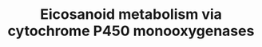---
annotations:
- type: Pathway Ontology
  value: eicosanoid signaling pathway via peroxisome proliferator-activated receptor
    gamma
- type: Pathway Ontology
  value: eicosanoid metabolic pathway
- type: Pathway Ontology
  value: cytochrome P450 monooxygenase mediated pathway of arachidonic acid metabolism
authors:
- Eoinfahy
- Ryanmiller
- DeSl
- Egonw
- Eweitz
description: This pathway is inspired by the LIPID MAPS>Eicosanoids Pathway expended
  pathway display [https://lipidmaps.org/resources/pathways/vanted.php] and extended
  with the bottom left side of Figure 1 from Dennis and Norris (2015 [https://www.ncbi.nlm.nih.gov/pubmed/26139350]).
  Eicosanoids are a large group of compounds metabolised from arachidonic acid (AA),
  either via cyclooxygenases (COX)[https://www.wikipathways.org/index.php/Pathway:WP4347],
  lipooxygenases(LOX)[https://www.wikipathways.org/index.php/Pathway:WP4348], or cytochrome
  P450 monooxygenases (CYP)[https://www.wikipathways.org/index.php/Pathway:WP4349].
  This pathway visualises the third route, via CYP.  Orange boxes represent peroxisome-proliferator
  activating receptors (PPARs) potentially activated by the eicosanoids.
last-edited: 2021-11-21
organisms:
- Mus musculus
redirect_from:
- /index.php/Pathway:WP4349
- /instance/WP4349
schema-jsonld:
- '@context': https://schema.org/
  '@id': https://wikipathways.github.io/pathways/WP4349.html
  '@type': Dataset
  creator:
    '@type': Organization
    name: WikiPathways
  description: This pathway is inspired by the LIPID MAPS>Eicosanoids Pathway expended
    pathway display [https://lipidmaps.org/resources/pathways/vanted.php] and extended
    with the bottom left side of Figure 1 from Dennis and Norris (2015 [https://www.ncbi.nlm.nih.gov/pubmed/26139350]).
    Eicosanoids are a large group of compounds metabolised from arachidonic acid (AA),
    either via cyclooxygenases (COX)[https://www.wikipathways.org/index.php/Pathway:WP4347],
    lipooxygenases(LOX)[https://www.wikipathways.org/index.php/Pathway:WP4348], or
    cytochrome P450 monooxygenases (CYP)[https://www.wikipathways.org/index.php/Pathway:WP4349].
    This pathway visualises the third route, via CYP.  Orange boxes represent peroxisome-proliferator
    activating receptors (PPARs) potentially activated by the eicosanoids.
  keywords:
  - Cyp4f14
  - 11,12-EpETrE
  - 5,6-EpETrE
  - 5,6-DiHETrE
  - Cyp2c38
  - 14,15-EpETrE
  - Ephx2
  - 8,9-EpETrE
  - Cyp2c37
  - 19-HETE
  - 16-HETE
  - PPAR alpha
  - Cyp2j5
  - Cyp2c29
  - Cyp2c39
  - Cyp2c40
  - Cyp2c44
  - 18-HETE
  - Cyp2c55
  - Cyp2c54
  - 14,15-DiHETrE
  - Cyp4a12a
  - PPAR gamma
  - 17-HETE
  - Cyp4a10
  - 8,9-DiHETrE
  - Arachidonic acid
  - 20-HETE
  - Cyp4a12b
  - Cyp4f18
  - 11,12-DiHETrE
  license: CC0
  name: Eicosanoid metabolism via cytochrome P450 monooxygenases
seo: CreativeWork
title: Eicosanoid metabolism via cytochrome P450 monooxygenases
wpid: WP4349
---